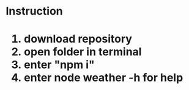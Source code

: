 <h1>Instruction<h1>
<ol>
    <li>download repository</li>
    <li>open folder in terminal</li>
    <li>enter "npm i"</li>
    <li>enter node weather -h for help</li>
</ol>
